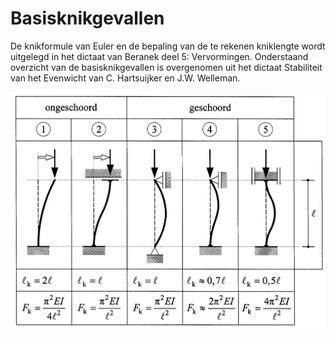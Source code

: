 # Basisknikgevallen

De knikformule van Euler en de bepaling van de te rekenen kniklengte wordt uitgelegd in het dictaat van Beranek deel 5: Vervormingen. Onderstaand overzicht van de basisknikgevallen is overgenomen uit het dictaat Stabiliteit van het Evenwicht van C. Hartsuijker en J.W. Welleman.

![LCA](Images/basisknikgevallen.png)
